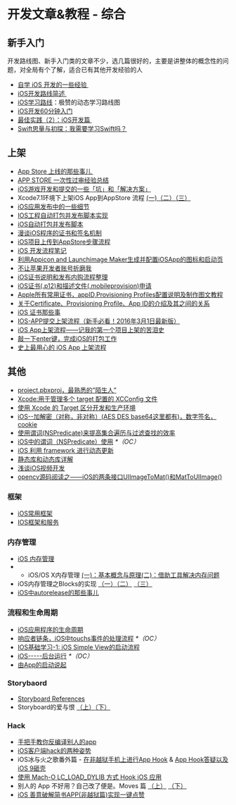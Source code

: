 # 开发文章&教程 - 综合
## 新手入门
开发路线图、新手入门类的文章不少，选几篇很好的，主要是讲整体的概念性的问题，对全局有个了解，适合已有其他开发经验的人
- [自学 iOS 开发的一些经验 ][1]
- [iOS开发路线简述 ][2]
- [iOS学习路线][3]：极赞的动态学习路线图
- [iOS开发60分钟入门][4]
- [最佳实践（2）：iOS开发篇 ][5]
- [Swift思量与初探：我需要学习Swift吗？][6]

## 上架
- [App Store 上线的那些事儿 ][7]
- [APP STORE 一次性过审经验总结][8]
- [iOS游戏开发和提交的一些「坑」和「解决方案」][9]
- Xcode7.1环境下上架iOS App到AppStore 流程 [(一)][10][（二）][11][（三）][12]
- [iOS应用发布中的一些细节][13]
- [IOS工程自动打包并发布脚本实现][14]
- [iOS自动打包并发布脚本][15]
- [漫谈iOS程序的证书和签名机制][16]
- [iOS项目上传到AppStore步骤流程][17]
- [iOS 开发流程笔记][18]
- [利用Appicon and Launchimage Maker生成并配置iOSApp的图标和启动页][19]
- [不让苹果开发者账号折磨我][20]
- [iOS证书说明和发布内购流程整理][21]
- [iOS证书(.p12)和描述文件(.mobileprovision)申请][22]
- [Apple所有常用证书，appID,Provisioning Profiles配置说明及制作图文教程][23]
- [关于Certificate、Provisioning Profile、App ID的介绍及其之间的关系][24]
- [iOS 证书那些事][25]
- [IOS-APP提交上架流程（新手必看！2016年3月1日最新版）][26]
- [iOS App上架流程——记我的第一个项目上架的苦泪史][27]
- [敲一下enter键，完成iOS的打包工作][28]
- [史上最用心的 iOS App 上架流程][29]

## 其他
- [project.pbxproj，最熟悉的”陌生人”][30]
- [Xcode:用于管理多个 target 配置的 XCConfig 文件][31]
- [使用 Xcode 的 Target 区分开发和生产环境][32]
- [iOS--加解密（对称，非对称）(AES DES base64这里都有)，数字签名，cookie][33]
- [使用谓词(NSPredicate)来提高集合遍历与过滤查找的效率][34]
- [iOS中的谓词（NSPredicate）使用][35] _\*（OC）_
- [iOS 利用 framework 进行动态更新][36]
- [静态库和动态库详解][37]
- [浅谈iOS视频开发][38]
- [opencv源码阅读之——iOS的两条接口UIImageToMat()和MatToUIImage()][39]

### 框架
- [iOS常用框架][40]
- [IOS框架和服务][41]

### 内存管理
- [iOS 内存管理][42]
- - iOS/OS X内存管理 [(一)：基本概念与原理][43][(二)：借助工具解决内存问题][44]
- iOS内存管理之Blocks的实现 [（一）][45][（二）][46] [（三）][47]
- [iOS中autorelease的那些事儿][48]

### 流程和生命周期
- [iOS应用程序的生命周期][49]
- [响应者链条，iOS中touchs事件的处理流程][50] _\*（OC）_
- [IOS基础学习-1: iOS Simple View的启动流程][51]
- [iOS-----后台运行][52] _\*（OC）_
- [由App的启动说起][53]

### Storybaord
- [Storyboard References][54]
- Storyboard的爱与恨 [（上）][55][（下）][56]

### Hack
- [手把手教你反编译别人的app][57]
- [iOS客户端hack的两种姿势][58]
- iOS冰与火之歌番外篇 - [在非越狱手机上进行App Hook][59] & [App Hook答疑以及iOS 9砸壳][60]
- [使用 Mach-O LC\_LOAD\_DYLIB 方式 Hook iOS 应用][61]
- 别人的 App 不好用？自己改了便是。Moves 篇 [（上）][62]  [（下）][63]
- [iOS 善意破解简书APP(非越狱篇)实现一键点赞][64]

[1]:	http://limboy.me/ios/2014/12/31/learning-ios.html
[2]:	http://www.coderyi.com/archives/397
[3]:	http://ios.skyfox.org/route.html
[4]:	http://blog.csdn.net/a451493485/article/details/9364867
[5]:	http://ios.jobbole.com/81830/
[6]:	https://segmentfault.com/a/1190000004483254 "Swift思量与初探：我需要学习Swift吗？"
[7]:	http://wiki.jikexueyuan.com/project/app-store-refused/
[8]:	http://pmjane.com/post/app-store-ci-xing-guo-shen-jing-yan-zong-jie
[9]:	http://wuzhiwei.net/ios_dev_trap_and_solution/ "iOS游戏开发和提交的一些「坑」和「解决方案」"
[10]:	http://www.cnblogs.com/ChinaKingKong/p/4957682.html "Xcode7.1环境下上架iOS App到AppStore 流程 (Part 一)"
[11]:	http://www.cnblogs.com/ChinaKingKong/p/4964549.html
[12]:	http://www.cnblogs.com/ChinaKingKong/p/4964745.html
[13]:	http://www.cnblogs.com/daiweilai/p/4974394.html "iOS应用发布中的一些细节"
[14]:	http://blog.nswebfrog.com/2013/02/18/ios-automation/ "IOS工程自动打包并发布脚本实现"
[15]:	http://liumh.com/2015/11/25/ios-auto-archive-ipa/ "iOS自动打包并发布脚本"
[16]:	http://www.pchou.info/ios/2015/12/14/ios-certification-and-code-sign.html "漫谈iOS程序的证书和签名机制"
[17]:	http://www.cnblogs.com/jgCho/p/5089481.html "iOS项目上传到AppStore步骤流程"
[18]:	https://github.com/leecade/ios-dev-flow
[19]:	http://www.cnblogs.com/lidongxu/p/5114355.html "利用Appicon and Launchimage Maker生成并配置iOSApp的图标和启动页"
[20]:	http://www.jianshu.com/p/cb6c5f1c972b "不让苹果开发者账号折磨我"
[21]:	https://zilaiyedaren.github.io/blog/iOS%E8%AF%81%E4%B9%A6%E8%AF%B4%E6%98%8E%E5%92%8C%E5%8F%91%E5%B8%83%E5%86%85%E8%B4%AD%E6%B5%81%E7%A8%8B%E6%95%B4%E7%90%86/ "iOS证书说明和发布内购流程整理"
[22]:	https://zilaiyedaren.github.io/blog/iOS%E8%AF%81%E4%B9%A6(.p12)%E5%92%8C%E6%8F%8F%E8%BF%B0%E6%96%87%E4%BB%B6(.mobileprovision)%E7%94%B3%E8%AF%B7/ "iOS证书(.p12)和描述文件(.mobileprovision)申请"
[23]:	https://zilaiyedaren.github.io/blog/Apple%E6%89%80%E6%9C%89%E5%B8%B8%E7%94%A8%E8%AF%81%E4%B9%A6%EF%BC%8CappID,Provisioning%20Profiles%E9%85%8D%E7%BD%AE%E8%AF%B4%E6%98%8E%E5%8F%8A%E5%88%B6%E4%BD%9C%E5%9B%BE%E6%96%87%E6%95%99%E7%A8%8B/ "Apple所有常用证书，appID,Provisioning Profiles配置说明及制作图文教程"
[24]:	https://zilaiyedaren.github.io/blog/%E5%85%B3%E4%BA%8ECertificate%E3%80%81Provisioning%20Profile%E3%80%81App%20ID%E7%9A%84%E4%BB%8B%E7%BB%8D%E5%8F%8A%E5%85%B6%E4%B9%8B%E9%97%B4%E7%9A%84%E5%85%B3%E7%B3%BB/ "关于Certificate、Provisioning Profile、App ID的介绍及其之间的关系"
[25]:	http://www.cnblogs.com/wangyang1213/p/5209119.html "iOS 证书那些事"
[26]:	http://www.cnblogs.com/BK-12345/p/5232633.html "IOS-APP提交上架流程（新手必看！2016年3月1日最新版）"
[27]:	http://blog.treney.com/index.php/archives/ToAppStore.html
[28]:	http://www.jianshu.com/p/a6cc6d9346ed "敲一下enter键，完成iOS的打包工作"
[29]:	http://ios.jobbole.com/84643/
[30]:	http://www.olinone.com/?p=215
[31]:	http://swift.gg/2015/12/01/xcode-xcconfig-files-for-managing-targets-configurations/ "Xcode:用于管理多个 target 配置的 XCConfig 文件"
[32]:	http://swift.gg/2016/04/22/using-xcode-targets/ "使用 Xcode 的 Target 区分开发和生产环境"
[33]:	http://www.jianshu.com/p/ac841b772c7a "iOS--加解密（对称，非对称）(AES DES base64这里都有)，数字签名，cookie"
[34]:	http://segmentfault.com/a/1190000004238379 "使用谓词(NSPredicate)来提高集合遍历与过滤查找的效率"
[35]:	http://www.jianshu.com/p/88be28860cde "iOS中的谓词（NSPredicate）使用"
[36]:	http://yq.aliyun.com/articles/3024
[37]:	http://www.jianshu.com/p/c8366e4f9378 "iOS专题2:静态库和动态库详解"
[38]:	http://www.cnblogs.com/booksky/p/5213198.html "浅谈iOS视频开发"
[39]:	http://www.cnblogs.com/panxiaochun/p/5387743.html "opencv源码阅读之——iOS的两条接口UIImageToMat()和MatToUIImage()"
[40]:	http://www.jianshu.com/p/e7fc525f342d
[41]:	http://www.cnblogs.com/jgCho/p/4960048.html "IOS框架和服务"
[42]:	http://www.cnblogs.com/huangjianwu/p/4962772.html "iOS 内存管理"
[43]:	http://www.jianshu.com/p/1928b54e1253 "iOS/OS X内存管理(一)：基本概念与原理"
[44]:	http://www.jianshu.com/p/09c5141d4531 "iOS/OS X内存管理(二)：借助工具解决内存问题"
[45]:	http://lastdays.cn/2016/02/23/blocks1/ "iOS内存管理之Blocks的实现（一）"
[46]:	http://lastdays.cn/2016/02/24/Blocks2/ "iOS内存管理之Blocks的实现（二）"
[47]:	http://lastdays.cn/2016/02/26/block3/ "iOS内存管理之Blocks的实现（三）"
[48]:	http://www.jianshu.com/p/5559bc15490d "iOS中autorelease的那些事儿"
[49]:	http://www.jianshu.com/p/aa50e5350852?utm_campaign=maleskine&utm_content=note&utm_medium=writer_share&utm_source=weibo
[50]:	http://www.cnblogs.com/suqiankun/p/4944042.html "响应者链条，iOS中touchs事件的处理流程。"
[51]:	http://www.admin85.com/u/mobile/ios/9443.html "IOS基础学习-1: iOS Simple View的启动流程"
[52]:	http://www.cnblogs.com/congli0220/p/5019945.html "iOS-----后台运行"
[53]:	http://oncenote.com/2015/06/01/How-App-Launch/ "由App的启动说起"
[54]:	https://zilaiyedaren.github.io/blog/Storyboard%20References/ "Storyboard References"
[55]:	http://shengpan.net/storyboard/ "Storyboard的爱与恨（上）"
[56]:	http://shengpan.net/storyboard2/ "Storyboard的爱与恨（下）"
[57]:	http://www.jianshu.com/p/10873c5c1e08 "手把手教你反编译别人的app"
[58]:	http://drops.wooyun.org/mobile/12466
[59]:	http://drops.wooyun.org/papers/12803
[60]:	http://drops.wooyun.org/papers/13824
[61]:	https://testerhome.com/topics/4536
[62]:	http://mp.weixin.qq.com/s?__biz=MzIwMTYzMzcwOQ==&mid=2650948304&idx=1&sn=f76e7b765a7fcabcb71d37052b46e489&scene=0#wechat_redirect
[63]:	http://mp.weixin.qq.com/s?__biz=MzIwMTYzMzcwOQ==&mid=2650948316&idx=1&sn=584f6c7fe9bf07a28985ffe53da4927e&scene=0#wechat_redirect
[64]:	http://www.jianshu.com/p/ab8d6db22e0f "iOS 善意破解简书APP(非越狱篇)实现一键点赞"